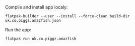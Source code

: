 Compile and install app localy:
```
flatpak-builder --user --install --force-clean build-dir uk.co.piggz.amazfish.json
```

Run the app:
```
flatpak run uk.co.piggz.amazfish
```
